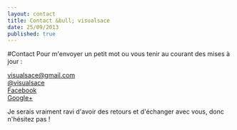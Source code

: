 ```yaml
---
layout: contact
title: Contact &bull; visualsace
date: 25/09/2013
published: true
---
```

#Contact
Pour m'envoyer un petit mot ou vous tenir au courant des mises à jour : 

<div class="contact">
	<div><span class="icon-webmail" title="Email"></span> <a href="mailto:visualsace@gmail.com">visualsace@gmail.com</a></div>
	<div><span class="icon-circletwitter" title="Twitter"></span> <a href="http://www.twitter.com/visualsace">@visualsace</a></div>
	<div><span class="icon-circlefacebook" title="Facebook"></span> <a href="https://www.facebook.com/pages/Visualsace/368229136640302">Facebook</a></div>
	<div><span class="icon-circlegoogleplus" title="Google+"></span> <a href="https://plus.google.com/103983383859924209383/">Google+</a></div>
</div>

Je serais vraiment ravi d'avoir des retours et d'échanger avec vous, donc n'hésitez pas !